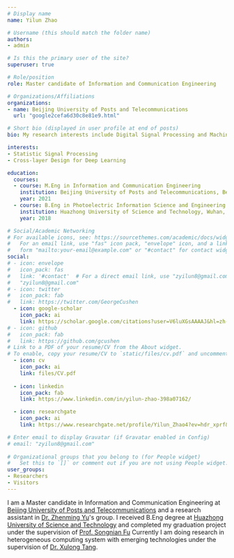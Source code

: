 ```yaml
---
# Display name
name: Yilun Zhao

# Username (this should match the folder name)
authors:
- admin

# Is this the primary user of the site?
superuser: true

# Role/position
role: Master candidate of Information and Communication Engineering

# Organizations/Affiliations
organizations:
- name: Beijing University of Posts and Telecommunications
  url: "google2cefa6d30c8e81e9.html"

# Short bio (displayed in user profile at end of posts)
bio: My research interests include Digital Signal Processing and Machine Learning

interests:
- Statistic Signal Processing
- Cross-layer Design for Deep Learning

education:
  courses:
  - course: M.Eng in Information and Communication Engineering
    institution: Beijing University of Posts and Telecommunications, Beijing, China
    year: 2021
  - course: B.Eng in Photoelectric Information Science and Engineering 
    institution: Huazhong University of Science and Technology, Wuhan, China
    year: 2018

# Social/Academic Networking
# For available icons, see: https://sourcethemes.com/academic/docs/widgets/#icons
#   For an email link, use "fas" icon pack, "envelope" icon, and a link in the
#   form "mailto:your-email@example.com" or "#contact" for contact widget.
social:
# - icon: envelope
#   icon_pack: fas
#   link: '#contact'  # For a direct email link, use "zyilun8@gmail.com".
#   "zyilun8@gmail.com"
# - icon: twitter
#   icon_pack: fab
#   link: https://twitter.com/GeorgeCushen
  - icon: google-scholar
    icon_pack: ai
    link: https://scholar.google.com/citations?user=V6luXGsAAAAJ&hl=zh-CN&oi=sra
# - icon: github
#   icon_pack: fab
#   link: https://github.com/gcushen
# Link to a PDF of your resume/CV from the About widget.
# To enable, copy your resume/CV to `static/files/cv.pdf` and uncomment the lines below.  
  - icon: cv
    icon_pack: ai
    link: files/CV.pdf
  
  - icon: linkedin
    icon_pack: fab
    link: https://www.linkedin.com/in/yilun-zhao-398a07162/

  - icon: researchgate
    icon_pack: ai
    link: https://www.researchgate.net/profile/Yilun_Zhao4?ev=hdr_xprf&_sg=Tf-k3ZgTvRsMZd9_22m1M2IVeF2xQISeiZTrlx5KQcRgnYHUiD9ir8nrxOfDkJKeRMQdbHshPAChxEq5YNhGWs0P

# Enter email to display Gravatar (if Gravatar enabled in Config)
# email: "zyilun8@gmail.com"
  
# Organizational groups that you belong to (for People widget)
#   Set this to `[]` or comment out if you are not using People widget.  
user_groups:
- Researchers
- Visitors
---
```


I am a Master candidate in Information and Communication Engineering at [Beijing University of Posts and Telecommunications](https://english.bupt.edu.cn/) and a research assistant in [Dr. Zhenming Yu](https://scholar.google.com/citations?user=krWL91oAAAAJ&hl=en)'s group. I received B.Eng degree at [Huazhong University of Science and Technology](http://english.hust.edu.cn/) and completed my graduation project under the supervision of [Prof. Songnian Fu](https://scholar.google.com/citations?user=v0RFbR8AAAAJ&hl=zh-CN) Currently I am doing research in heterogeneous computing system with emerging technologies under the supervision of [Dr. Xulong Tang](http://xzt102.github.io/). 

